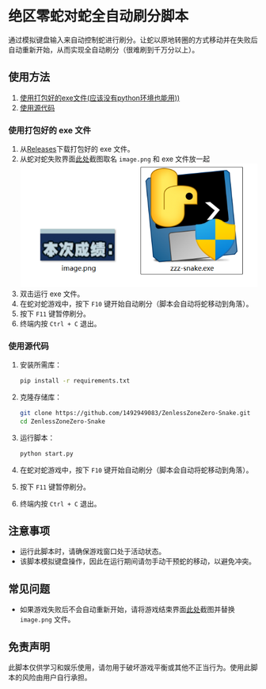 # 绝区零蛇对蛇全自动刷分脚本

通过模拟键盘输入来自动控制蛇进行刷分。让蛇以原地转圈的方式移动并在失败后自动重新开始，从而实现全自动刷分（很难刷到千万分以上）。

## 使用方法

1. [使用打包好的exe文件(应该没有python环境也能用))](https://github.com/1492949083/ZenlessZoneZero-Snake?tab=readme-ov-file#%E4%BD%BF%E7%94%A8%E6%89%93%E5%8C%85%E5%A5%BD%E7%9A%84-exe-%E6%96%87%E4%BB%B6 "a")
2. [使用源代码]()

### 使用打包好的 exe 文件

1. 从[Releases](https://github.com/1492949083/ZenlessZoneZero-Snake/releases/)下载打包好的 exe 文件。
2. 从蛇对蛇失败界面[此处](doc/img/1.png)截图取名 `image.png` 和 exe 文件放一起![s](doc/img/2.png)
3. 双击运行 exe 文件。
4. 在蛇对蛇游戏中，按下 `F10` 键开始自动刷分（脚本会自动将蛇移动到角落）。
5. 按下 `F11` 键暂停刷分。
6. 终端内按 `Ctrl + C` 退出。

### 使用源代码

1. 安装所需库：

   ```sh
   pip install -r requirements.txt
   ```
2. 克隆存储库：

   ```sh
   git clone https://github.com/1492949083/ZenlessZoneZero-Snake.git
   cd ZenlessZoneZero-Snake
   ```
3. 运行脚本：

   ```sh
   python start.py
   ```
4. 在蛇对蛇游戏中，按下 `F10` 键开始自动刷分（脚本会自动将蛇移动到角落）。
5. 按下 `F11` 键暂停刷分。
6. 终端内按 `Ctrl + C` 退出。

## 注意事项

- 运行此脚本时，请确保游戏窗口处于活动状态。
- 该脚本模拟键盘操作，因此在运行期间请勿手动干预蛇的移动，以避免冲突。

## 常见问题

- 如果游戏失败后不会自动重新开始，请将游戏结束界面[此处](doc/img/1.png)截图并替换 `image.png` 文件。

## 免责声明

此脚本仅供学习和娱乐使用，请勿用于破坏游戏平衡或其他不正当行为。使用此脚本的风险由用户自行承担。
